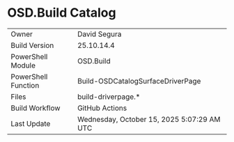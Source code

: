 ﻿# OSD.Build Catalog

| | |
|-|-|
| Owner | David Segura |
| Build Version | 25.10.14.4 |
| PowerShell Module | OSD.Build |
| PowerShell Function | Build-OSDCatalogSurfaceDriverPage |
| Files | build-driverpage.* |
| Build Workflow | GitHub Actions |
| Last Update | Wednesday, October 15, 2025 5:07:29 AM UTC |
